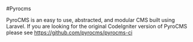#Pyrocms

PyroCMS is an easy to use, abstracted, and modular CMS built using Laravel. If you are looking for the original CodeIgniter version of PyroCMS please see https://github.com/pyrocms/pyrocms-ci
